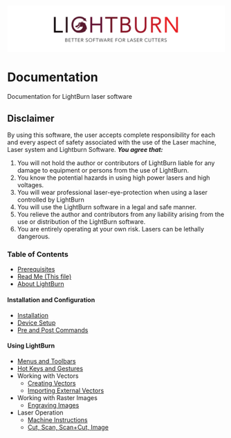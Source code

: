 ![LightBurn Banner](/img/LightBurn_SlimBanner.jpg)
# Documentation
Documentation for LightBurn laser software

## Disclaimer
By using this software, the user accepts complete responsibility for each and every
aspect of safety associated with the use of the Laser machine, Laser system and
Lightburn Software.
***You agree that:***
1. You will not hold the author or contributors of LightBurn liable for any damage to
equipment or persons from the use of LightBurn.
2. You know the potential hazards in using high power lasers and high voltages.
3. You will wear professional laser-eye-protection when using a laser controlled by
LightBurn
4. You will use the LightBurn software in a legal and safe manner.
5. You relieve the author and contributors from any liability arising from the use or
distribution of the LightBurn software.
6. You are entirely operating at your own risk. Lasers can be lethally dangerous.


### Table of Contents
* [Prerequisites](PreReq.md)
* [Read Me (This file)](README.md)
* [About LightBurn](AboutLightBurn.md)
#### Installation and Configuration
  * [Installation](Installation.md)
  * [Device Setup](DeviceWizard.md)
  * [Pre and Post Commands](PrePostCommands.md)
#### Using LightBurn
* [Menus and Toolbars](MenuCommands.md)
* [Hot Keys and Gestures](HotKeys.md)
* Working with Vectors
  * [Creating Vectors](CreatingNewVectors.md)
  * [Importing External Vectors](ImportingExternalVectors.md)
* Working with Raster Images
  * [Engraving Images](EngravingImages.md)
* Laser Operation
  * [Machine Instructions](MachineInstructions.md)
  * [Cut, Scan, Scan+Cut, Image](Operations.md)
